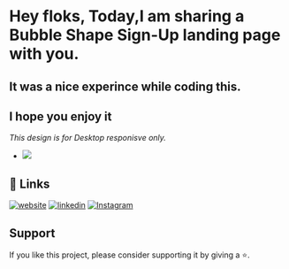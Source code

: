 #  Hey floks, Today,I am sharing a Bubble Shape Sign-Up landing page with you.
## It was a nice experince while coding this.
## I hope you enjoy it
<i> This design is for Desktop responisve only. </i>

+ <img src="bubbel.png"/>

## 🔗 Links
[![website](https://img.shields.io/badge/website-000?style=for-the-badge&logo=ko-fi&logoColor=white)](https://amit-marathe.github.io/bubble-ui/)
[![linkedin](https://img.shields.io/badge/linkedin-0A66C2?style=for-the-badge&logo=linkedin&logoColor=white)](https://www.linkedin.com/in/amit-marathe-/)
[![Instagram](https://img.shields.io/badge/instagram-ff4545?style=for-the-badge&logo=instagram&logoColor=white)](https://www.instagram.com/_.amit._marathe/)


## Support

If you like this project, please consider supporting it by giving a ⭐️.
